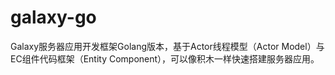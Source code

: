 # galaxy-go
Galaxy服务器应用开发框架Golang版本，基于Actor线程模型（Actor Model）与EC组件代码框架（Entity Component），可以像积木一样快速搭建服务器应用。
